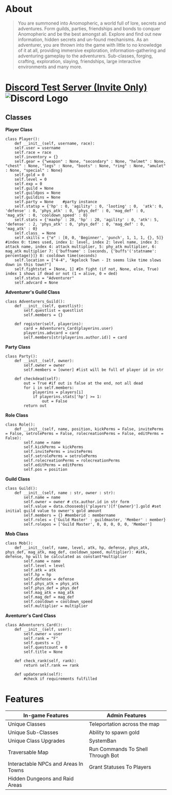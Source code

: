 # About
>You are summoned into Anomopheric, a world full of lore, secrets and adventures. Form guilds, parties, friendships and bonds to conquer Anomopheric and be the best amongst all. Explore and find out new information, hidden secrets and un-found mechanisms. As an adventurer, you are thrown into the game with little to no knowledge of it at all, providing immersive exploration, information-gathering and adventuring gameplay to the adventurers. Sub-classes, forging, crafting, exploration, slaying, friendships, large interactive environments and many more.

# [Discord Test Server (Invite Only)](https://discord.gg/2UyF3Yhh5g) ![Discord Logo](https://camo.githubusercontent.com/043d7c32c9d2d6e5fb037058af0ef21d79af65a07d5808a470449764989738b9/68747470733a2f2f646973636f72646170702e636f6d2f6173736574732f66633062303166653130613062386336303266623031303664383138396439622e706e67)

## Classes
**Player Class**
```
class Player():
	def __init__(self, username, race):
    self.user = username
    self.race = race
    self.inventory = {}
    self.gear = {"weapon" : None, "secondary" : None, "helmet" : None, "chest" : None, "legs" : None, "boots" : None, "ring" : None, "amulet" : None, "special" : None}
    self.gold = 0
    self.level = 0
    self.exp = 0
    self.guild = None
    self.guildpos = None
    self.guildins = None
    self.party = None    #party instance
    self.statsp = {'hp' : 0, 'agility' : 0, 'looting' : 0,  'atk': 0, 'defense' : 0, 'phys_atk' : 0, 'phys_def' : 0, 'mag_def' : 0, 'mag_atk' : 0, 'cooldown_speed' : 0}
    self.stats = {'maxhp' : 20, 'hp' : 20, 'agility' : 0, 'atk': 5, 'defense' : 2, 'phys_atk' : 0, 'phys_def' : 0, 'mag_def' : 0, 'mag_atk' : 0}
    self.class_ = None
    self.skills = {"e" : [0, 0, 'Beginner', 'punch', 1, 1, 1, {}, 5]} #index 0: times used, index 1: level, index 2: level name, index 3: attack name, index 4: attack multiplier, 5: phy_atk multiplier, 6: mag_atk multiplier 7: {'buffname' : [seconds, {'buffs'('statname': percentage)}]} 8: cooldown time(seconds)
    self.location = ["4-4", "Agelock Town - It seems like time slows down in this town?"]
	self.fightstat = [None, 1] #In fight (if not, None, else, True) index 1 shows if dead or not (1 = alive, 0 = ded)
    self.status = "Adventurer"
	self.advcard = None
```
 
**Adventurer's Guild Class**
```
class Adventurers_Guild():
    def __init__(self, questlist):
		self.questlist = questlist
		self.members = {}
		
	def register(self, playerins):
		card = Adventurers_Card(playerins.user)
		playerins.advcard = card
		self.members[str(playerins.author.id)] = card
```
    
**Party Class**
```
class Party():
    def __init__(self, owner):
        self.owner = owner
        self.members = [owner] #list will be full of player id in str
		
	def checkdead(self):
		out = True #if out is false at the end, not all dead
		for i in self.members:
			playerins = players[i]
			if playerins.stats['hp'] >= 1:
				out = False
		return out
```
    
**Role Class**
```
class Role():
    def __init__(self, name, position, kickPerms = False, invitePerms = False, setrolePerms = False, rolecreationPerms = False, editPerms = False):
        self.name = name
        self.kickPerms = kickPerms
        self.invitePerms = invitePerms
        self.setrolePerms = setrolePerms
        self.rolecreationPerms = rolecreationPerms
        self.editPerms = editPerms
        self.pos = position
```
        
**Guild Class**
```
class Guild():
    def __init__(self, name : str, owner : str):
        self.name = name
        self.owner = owner # ctx.author.id in str form
        self.value = data.chooseobj('players')[f'{owner}'].gold #set initial guild value to owner's gold amount
        self.members = {} #memberid : membername
        self.roles = {'Guild Master' : guildmaster, 'Member' : member}
        self.rolepos = ['Guild Master', 0, 0, 0, 0, 0, 'Member']
```
        
**Mob Class**
```
class Mob():
    def __init__(self, name, level, atk, hp, defense, phys_atk, phys_def, mag_atk, mag_def, cooldown_speed, multiplier): #atk, defense, hp will be calculated as constant*multiplier
        self.name = name
        self.level = level
        self.atk = atk
        self.hp = hp
        self.defense = defense
        self.phys_atk = phys_atk
        self.phys_def = phys_def
        self.mag_atk = mag_atk
        self.mag_def = mag_def
        self.cooldown = cooldown_speed
        self.multiplier = multiplier
```
        
**Aventurer's Card Class**
```
class Adventurers_Card():
	def __init__(self, user):
		self.owner = user
		self.rank = "F"
		self.quests = {}
		self.questcount = 0
		self.title = None
	
	def check_rank(self, rank):
		return self.rank == rank
	
	def updaterank(self):
		#check if requirements fulfilled
```

# Features 
In-game Features | Admin Features 
---------------- | --------------
Unique Classes | Teleportation across the map
Unique Sub-Classes | Ability to spawn gold
Unique Class Upgrades | SystemBan
Traversable Map | Run Commands To Shell Through Bot
Interactable NPCs and Areas In Towns | Grant Statuses To Players
Hidden Dungeons and Raid Areas | 

  
